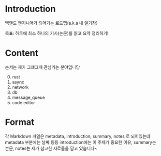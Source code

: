 # Introduction

백엔드 엔지니어가 되어가는 로드맵(a.k.a 내 일기장)  

목표: 하루에 최소 하나의 기사(논문)를 읽고 요약 정리하기!

# Content

순서는 제가 그떄그때 관심가는 분야입니당  

0. rust
1. async
2. network
3. db
4. message_queue
5. code editor

# Format

각 Markdown 파일은 metadata, introduction, summary, notes 로 되어있는데 metadata 부분에는 날짜 등등 introduction에는 이 주제가 중요한 이유, summary는 본문, notes는 제가 참고한 자료들을 담고 있습니다~ 
